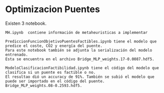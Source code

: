 # Optimizacion Puentes

Existen 3 notebook. 

    MH.ipynb  contiene información de metaheuristicas a implementar
    
    PrediccionFuncionObjetivoPuentesFactibles.ipynb tiene el modelo que predice el coste, CO2 y energía del puente. 
    Para este notebook también se adjunta la serialización del modelo entrenado. 
    Esta se encuentra en el archivo Bridge_MLP_weights.17-0.0087.hdf5. 
    
    ModeloClasificacionFactibilidad.ipynb tiene el código del modelo que clasifica si un puente es factible o no. 
    El resultao dió un accuracy de 91%. También se subió el modelo que puede ser importado en el código del puente.
    Bridge_MLP_weights.08-0.2593.hdf5.
    
    
